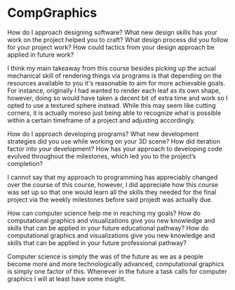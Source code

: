 # CompGraphics

How do I approach designing software?
What new design skills has your work on the project helped you to craft?
What design process did you follow for your project work?
How could tactics from your design approach be applied in future work?

I think my main takeaway from this course besides picking up the actual mechanical skill of rendering things via programs is that depending on the resources available to you it's reasonable to aim for more achievable goals. For instance, originally I had wanted to render each leaf as its own shape, however, doing so would have taken a decent bit of extra time and work so I opted to use a textured sphere instead. While this may seem like cutting corners, it is actually moreso just being able to recognize what is possible within a certain timeframe of a project and adjusting accordingly.


How do I approach developing programs?
What new development strategies did you use while working on your 3D scene?
How did iteration factor into your development?
How has your approach to developing code evolved throughout the milestones, which led you to the project’s completion?

I cannot say that my approach to programming has appreciably changed over the course of this course, however, I did appreciate how this course was set up so that one would learn all the skills they needed for the final project via the weekly milestones before said projedt was actually due.


How can computer science help me in reaching my goals?
How do computational graphics and visualizations give you new knowledge and skills that can be applied in your future educational pathway?
How do computational graphics and visualizations give you new knowledge and skills that can be applied in your future professional pathway?

Computer science is simply the was of the future as we as a people become more and more technologically advanced, computational graphics is simply one factor of this. Whenever in the future a task calls for computer graphics I will at least have some insight.
